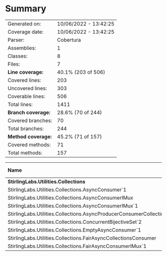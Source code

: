 ﻿# Summary
|||
|:---|:---|
| Generated on: | 10/06/2022 - 13:42:25 |
| Coverage date: | 10/06/2022 - 13:42:25 |
| Parser: | Cobertura |
| Assemblies: | 1 |
| Classes: | 8 |
| Files: | 7 |
| **Line coverage:** | 40.1% (203 of 506) |
| Covered lines: | 203 |
| Uncovered lines: | 303 |
| Coverable lines: | 506 |
| Total lines: | 1411 |
| **Branch coverage:** | 28.6% (70 of 244) |
| Covered branches: | 70 |
| Total branches: | 244 |
| **Method coverage:** | 45.2% (71 of 157) |
| Covered methods: | 71 |
| Total methods: | 157 |

|**Name**|**Covered**|**Uncovered**|**Coverable**|**Total**|**Line coverage**|**Covered**|**Total**|**Branch coverage**|**Covered**|**Total**|**Method coverage**|
|:---|---:|---:|---:|---:|---:|---:|---:|---:|---:|---:|---:|
|**StirlingLabs.Utilities.Collections**|**203**|**303**|**506**|**1740**|**40.1%**|**70**|**244**|**28.6%**|**71**|**157**|**45.2%**|
|StirlingLabs.Utilities.Collections.AsyncConsumer`1|1|0|1|6|100%|0|0||1|1|100%|
|StirlingLabs.Utilities.Collections.AsyncConsumerIMux|0|4|4|33|0%|0|0||0|4|0%|
|StirlingLabs.Utilities.Collections.AsyncConsumerIMux`1|0|1|1|33|0%|0|0||0|1|0%|
|StirlingLabs.Utilities.Collections.AsyncProducerConsumerCollection`1|146|167|313|771|46.6%|49|164|29.8%|47|70|67.1%|
|StirlingLabs.Utilities.Collections.ConcurrentBijectiveSet`2|0|58|58|252|0%|0|28|0%|0|20|0%|
|StirlingLabs.Utilities.Collections.EmptyAsyncConsumer`1|4|12|16|53|25%|0|0||3|15|20%|
|StirlingLabs.Utilities.Collections.FairAsyncCollectionsConsumer|1|3|4|296|25%|0|0||1|4|25%|
|StirlingLabs.Utilities.Collections.FairAsyncConsumerIMux`1|51|58|109|296|46.7%|21|52|40.3%|19|42|45.2%|
